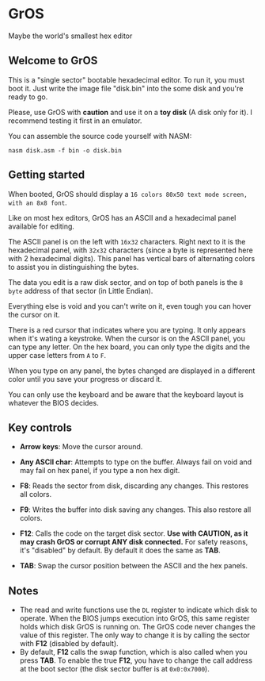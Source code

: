 # GrOS
Maybe the world's smallest hex editor

## Welcome to GrOS
This is a "single sector" bootable hexadecimal editor.
To run it, you must boot it.
Just write the image file "disk.bin" into the some disk and you're ready to go.

Please, use GrOS with **caution** and use it on a **toy disk** (A disk only for it).
I recommend testing it first in an emulator.

You can assemble the source code yourself with NASM:

`nasm disk.asm -f bin -o disk.bin`

## Getting started
When booted, GrOS should display a `16 colors 80x50 text mode screen, with an 8x8 font`.

Like on most hex editors, GrOS has an ASCII and a hexadecimal panel available for editing.

The ASCII panel is on the left with `16x32` characters.
Right next to it is the hexadecimal panel, with `32x32` characters (since a byte is represented here with 2 hexadecimal digits).
This panel has vertical bars of alternating colors to assist you in distinguishing the bytes.

The data you edit is a raw disk sector, and on top of both panels is the `8 byte` address of that sector (in Little Endian).

Everything else is void and you can't write on it, even tough you can hover the cursor on it.

There is a red cursor that indicates where you are typing. It only appears when it's wating a keystroke.
When the cursor is on the ASCII panel, you can type any letter. On the hex board, you can only type the digits and the upper case letters from `A` to `F`.

When you type on any panel, the bytes changed are displayed in a different color until you save your progress or discard it.

You can only use the keyboard and be aware that the keyboard layout is whatever the BIOS decides.

## Key controls

  - **Arrow keys**:
  Move the cursor around.
  
  - **Any ASCII char**: Attempts to type on the buffer. Always fail on void and may fail on hex panel, if you type a non hex digit.
  
  - **F8**: Reads the sector from disk, discarding any changes. This restores all colors.
  
  - **F9**: Writes the buffer into disk saving any changes. This also restore all colors.
  
  - **F12**:  Calls the code on the target disk sector.
    **Use with CAUTION, as it may crash GrOS or corrupt ANY disk connected.**
    For safety reasons, it's "disabled" by default. By default it does the same as **TAB**.
  
  - **TAB**: Swap the cursor position between the ASCII and the hex panels.

## Notes
  - The read and write functions use the `DL` register to indicate which disk to operate.
When the BIOS jumps execution into GrOS, this same register holds which disk GrOS is running on.
The GrOS code never changes the value of this register. The only way to change it is by calling the sector with **F12** (disabled by default).
  - By default, **F12** calls the swap function, which is also called when you press **TAB**.
  To enable the true **F12**, you have to change the call address at the boot sector (the disk sector buffer is at `0x0:0x7000`).